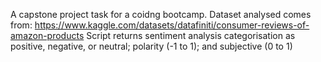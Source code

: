 A capstone project task for a coidng bootcamp. Dataset analysed comes from: https://www.kaggle.com/datasets/datafiniti/consumer-reviews-of-amazon-products
Script returns sentiment analysis categorisation as positive, negative, or neutral; polarity (-1 to 1); and subjective (0 to 1)
